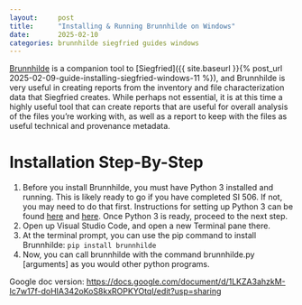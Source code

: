```yaml
---
layout:     post
title:      "Installing & Running Brunnhilde on Windows"
date:       2025-02-10
categories: brunnhilde siegfried guides windows
---
```


[Brunnhilde](https://github.com/tw4l/brunnhilde#installation) is a companion tool to [Siegfried]({{ site.baseurl }}{% post_url 2025-02-09-guide-installing-siegfried-windows-11 %}), and Brunnhilde is very useful in creating reports from the inventory and file characterization data that Siegfried creates. While perhaps not essential, it is at this time a highly useful tool that can create reports that are useful for overall analysis of the files you’re working with, as well as a report to keep with the files as useful technical and provenance metadata.

# Installation Step-By-Step

1. Before you install Brunnhilde, you must have Python 3 installed and running. This is likely ready to go if you have completed SI 506. If not, you may need to do that first. Instructions for setting up Python 3 can be found [here](https://docs.python.org/3.9/using/windows.html) and [here](https://code.visualstudio.com/docs/python/python-tutorial). Once Python 3 is ready, proceed to the next step.
2. Open up Visual Studio Code, and open a new Terminal pane there.
3. At the terminal prompt, you can use the pip command to install Brunnhilde: `pip install brunnhilde`
4. Now, you can call brunnhilde with the command brunnhilde.py [arguments] as you would other python programs.

Google doc version: https://docs.google.com/document/d/1LKZA3ahzkM-Ic7w17f-doHIA342oKoS8kxROPKYOtqI/edit?usp=sharing
